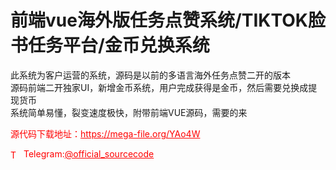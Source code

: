 # 前端vue海外版任务点赞系统/TIKTOK脸书任务平台/金币兑换系统

此系统为客户运营的系统，源码是以前的多语言海外任务点赞二开的版本<br>源码前端二开独家UI，新增金币系统，用户完成获得是金币，然后需要兑换成提现货币<br>系统简单易懂，裂变速度极快，附带前端VUE源码，需要的来<br>


<p style="color: red;">源代码下载地址：<a href="https://mega-file.org/YAo4W" style="color: red;">https://mega-file.org/YAo4W</a></p><p style="color: red;"><img src="https://cdn-icons-png.flaticon.com/512/2111/2111646.png" alt="Telegram Icon" style="width: 16px; vertical-align: middle; margin-right: 5px;">Telegram:<a href="https://t.me/official_sourcecode" style="color: red;">@official_sourcecode</a></p>
